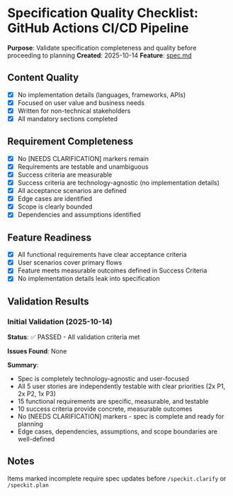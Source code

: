 # Specification Quality Checklist: GitHub Actions CI/CD Pipeline

**Purpose**: Validate specification completeness and quality before proceeding to planning
**Created**: 2025-10-14
**Feature**: [spec.md](../spec.md)

## Content Quality

- [x] No implementation details (languages, frameworks, APIs)
- [x] Focused on user value and business needs
- [x] Written for non-technical stakeholders
- [x] All mandatory sections completed

## Requirement Completeness

- [x] No [NEEDS CLARIFICATION] markers remain
- [x] Requirements are testable and unambiguous
- [x] Success criteria are measurable
- [x] Success criteria are technology-agnostic (no implementation details)
- [x] All acceptance scenarios are defined
- [x] Edge cases are identified
- [x] Scope is clearly bounded
- [x] Dependencies and assumptions identified

## Feature Readiness

- [x] All functional requirements have clear acceptance criteria
- [x] User scenarios cover primary flows
- [x] Feature meets measurable outcomes defined in Success Criteria
- [x] No implementation details leak into specification

## Validation Results

### Initial Validation (2025-10-14)

**Status**: ✅ PASSED - All validation criteria met

**Issues Found**: None

**Summary**:
- Spec is completely technology-agnostic and user-focused
- All 5 user stories are independently testable with clear priorities (2x P1, 2x P2, 1x P3)
- 15 functional requirements are specific, measurable, and testable
- 10 success criteria provide concrete, measurable outcomes
- No [NEEDS CLARIFICATION] markers - spec is complete and ready for planning
- Edge cases, dependencies, assumptions, and scope boundaries are well-defined

## Notes

Items marked incomplete require spec updates before `/speckit.clarify` or `/speckit.plan`
